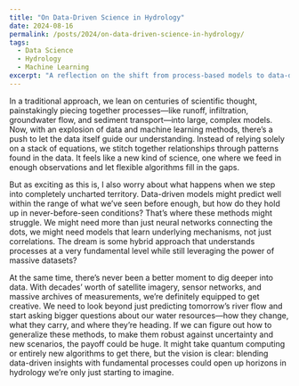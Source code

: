 ```yaml
---
title: "On Data-Driven Science in Hydrology"
date: 2024-08-16
permalink: /posts/2024/on-data-driven-science-in-hydrology/
tags:
  - Data Science
  - Hydrology
  - Machine Learning
excerpt: "A reflection on the shift from process-based models to data-driven approaches in hydrology..."
---
```


In a traditional approach, we lean on centuries of scientific thought, painstakingly piecing together processes—like runoff, infiltration, groundwater flow, and sediment transport—into large, complex models. Now, with an explosion of data and machine learning methods, there’s a push to let the data itself guide our understanding. Instead of relying solely on a stack of equations, we stitch together relationships through patterns found in the data. It feels like a new kind of science, one where we feed in enough observations and let flexible algorithms fill in the gaps.

But as exciting as this is, I also worry about what happens when we step into completely uncharted territory. Data-driven models might predict well within the range of what we’ve seen before enough, but how do they hold up in never-before-seen conditions? That’s where these methods might struggle. We might need more than just neural networks connecting the dots, we might need models that learn underlying mechanisms, not just correlations. The dream is some hybrid approach that understands processes at a very fundamental level while still leveraging the power of massive datasets?

At the same time, there’s never been a better moment to dig deeper into data. With decades’ worth of satellite imagery, sensor networks, and massive archives of measurements, we’re definitely equipped to get creative. We need to look beyond just predicting tomorrow’s river flow and start asking bigger questions about our water resources—how they change, what they carry, and where they’re heading. If we can figure out how to generalize these methods, to make them robust against uncertainty and new scenarios, the payoff could be huge. It might take quantum computing or entirely new algorithms to get there, but the vision is clear: blending data-driven insights with fundamental processes could open up horizons in hydrology we’re only just starting to imagine.